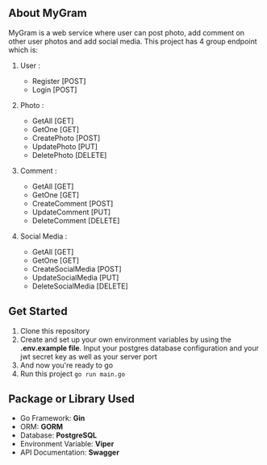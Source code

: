 ## About MyGram
MyGram is a web service where user can post photo, add comment on other user photos and add social media. This project has 4 group endpoint which is:
1. User :
    - Register [POST] 
    - Login [POST]

2. Photo : 
    - GetAll [GET]
    - GetOne [GET] 
    - CreatePhoto [POST] 
    - UpdatePhoto [PUT] 
    - DeletePhoto [DELETE]

3. Comment :
    - GetAll [GET] 
    - GetOne [GET]
    - CreateComment [POST] 
    - UpdateComment [PUT] 
    - DeleteComment [DELETE]

4. Social Media :
    - GetAll [GET] 
    - GetOne [GET]
    - CreateSocialMedia [POST]
    - UpdateSocialMedia [PUT]
    - DeleteSocialMedia [DELETE]

## Get Started
1. Clone this repository
2. Create and set up your own environment variables by using the **.env.example file**. Input your postgres database configuration and your jwt secret key as well as your server port
3. And now you're ready to go
4. Run this project `go run main.go`

## Package or Library Used
- Go Framework: **Gin**
- ORM: **GORM**
- Database: **PostgreSQL**
- Environment Variable: **Viper**
- API Documentation: **Swagger**